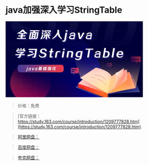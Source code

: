 # java加强深入学习StringTable

![img](../../../assets/study163/free/98905cb496ff400bb329f3f5b86f27fd.jpg)

> 价格：免费

> [官方链接：https://study.163.com/course/introduction/1209777828.htm](https://study.163.com/course/introduction/1209777828.htm)

> [阿里网盘：]()

> [百度网盘：]()

> [夸克网盘：]()
